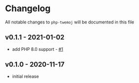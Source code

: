 # Changelog

All notable changes to `php-twemoj` will be documented in this file

## v0.1.1 - 2021-01-02

-   add PHP 8.0 support - [#1](https://github.com/Astrotomic/php-twemoji/pull/1)

## v0.1.0 - 2020-11-17

-   initial release
